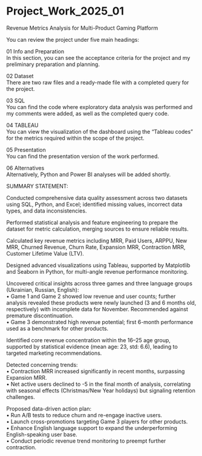 # Project_Work_2025_01
Revenue Metrics Analysis for Multi-Product Gaming Platform
    
You can review the project under five main headings:    
    
01 Info and Preparation    
    In this section, you can see the acceptance criteria for the project and my preliminary preparation and planning.    
        
02 Dataset    
    There are two raw files and a ready-made file with a completed query for the project.    
        
03 SQL    
    You can find the code where exploratory data analysis was performed and my comments were added, as well as the completed query code.    
        
04 TABLEAU    
    You can view the visualization of the dashboard using the “Tableau codes” for the metrics required within the scope of the project.    
        
05 Presentation    
    You can find the presentation version of the work performed.    
        
06 Alternatives    
    Alternatively, Python and Power BI analyses will be added shortly.    
        


SUMMARY STATEMENT:

Conducted comprehensive data quality assessment across two datasets using SQL, Python, and Excel; identified missing values, incorrect data types, and data inconsistencies.

Performed statistical analysis and feature engineering to prepare the dataset for metric calculation, merging sources to ensure reliable results.

Calculated key revenue metrics including MRR, Paid Users, ARPPU, New MRR, Churned Revenue, Churn Rate, Expansion MRR, Contraction MRR, Customer Lifetime Value (LTV).

Designed advanced visualizations using Tableau, supported by Matplotlib and Seaborn in Python, for multi-angle revenue performance monitoring.

Uncovered critical insights across three games and three language groups (Ukrainian, Russian, English):    
• Game 1 and Game 2 showed low revenue and user counts; further analysis revealed these products were newly launched (3 and 6 months old, respectively) with incomplete data for November. Recommended against premature discontinuation.    
• Game 3 demonstrated high revenue potential; first 6-month performance used as a benchmark for other products.

Identified core revenue concentration within the 16–25 age group, supported by statistical evidence (mean age: 23, std: 6.6), leading to targeted marketing recommendations.

Detected concerning trends:    
• Contraction MRR increased significantly in recent months, surpassing Expansion MRR.    
• Net active users declined to -5 in the final month of analysis, correlating with seasonal effects (Christmas/New Year holidays) but signaling retention challenges.

Proposed data-driven action plan:    
• Run A/B tests to reduce churn and re-engage inactive users.    
• Launch cross-promotions targeting Game 3 players for other products.    
• Enhance English language support to expand the underperforming English-speaking user base.    
• Conduct periodic revenue trend monitoring to preempt further contraction.

